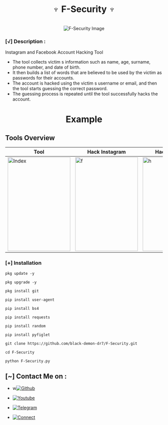 <h1 align="center">♆ F-Security ♆</h1>
<br>

<div align="center">
  <img src="https://i.imgur.com/VgTrTGU.png" alt="F-Security Image" style="max-width: 100%; max-height: 100%;">
</div>


### [√] Description :

Instagram and Facebook Account Hacking Tool

- The tool collects victim s information such as name, age, surname, phone number, and date of birth.
- It then builds a list of words that are believed to be used by the victim as passwords for their accounts.
- The account is hacked using the victim s username or email, and then the tool starts guessing the correct password.
- The guessing process is repeated until the tool successfully hacks the account.



<h1 align="center">Example</h1>



## Tools Overview

| Tool | Hack Instagram | Hack Facebook |
| ---- | -------------- | ------------- |
| <img src="https://i.imgur.com/S1I2R7b.jpg" alt="Index" width="200" height="300"> | <img src="https://i.imgur.com/gq3pYDv.jpg" alt="f" width="200" height="300"> | <img src="https://i.imgur.com/yymatCD.jpg" alt="h" width="200" height="300"> |






### [+] Installation

```
pkg update -y
```
```
pkg upgrade -y
```
```
pkg install git
```
```
pip install user-agent
```
``` 
pip install bs4
```
```
pip install requests
```
```
pip install random
```
```
pip install pyfiglet
```
```
git clone https://github.com/black-demon-dr7/F-Security.git
```
```
cd F-Security
```
```
python F-Security.py
```


## [~] Contact Me on :

- w[![Github](https://img.shields.io/badge/Github-Demon-purple?style=for-the-badge&logo=github)](https://github.com/black-demon-dr7)

- [![Youtube](https://img.shields.io/badge/Youtube-Demon-blue?style=for-the-badge&logo=youtube)](https://youtube.com/@ELQNAS_DAYMON?si=_9glDyUgFdJ1JDsW)

- [![Telegram](https://img.shields.io/badge/Telegram-Demon-orange?style=for-the-badge&logo=telegram)](https://t.me/BLACK_DEMON_VX)

- [![Connect](https://img.shields.io/badge/Telegram-Demon-indigo?style=for-the-badge&logo=telegram)](https://t.me/blackd4)

